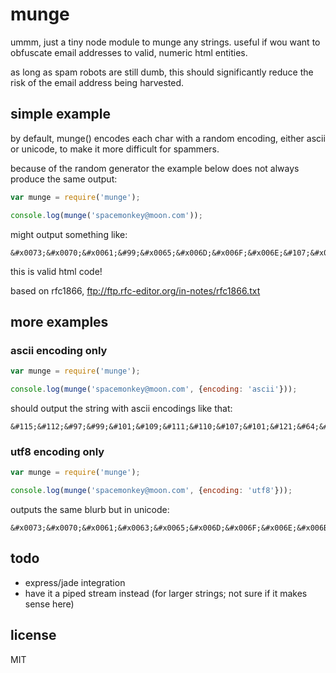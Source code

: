 # munge

ummm, just a tiny node module to munge any strings. useful if wou want to obfuscate email addresses to valid, numeric html entities.

as long as spam robots are still dumb, this should significantly reduce the risk of the email address being harvested.

## simple example

by default, munge() encodes each char with a random encoding, either ascii or unicode, to make it more difficult for spammers.

because of the random generator the example below does not always produce the same output:


``` js
var munge = require('munge');

console.log(munge('spacemonkey@moon.com'));
```

might output something like:
```
&#x0073;&#x0070;&#x0061;&#99;&#x0065;&#x006D;&#x006F;&#x006E;&#107;&#x0065;&#x0079;&#x0040;&#x006D;&#111;&#x006F;&#110;&#46;&#99;&#x006F;&#x006D;
```

this is valid html code!

based on rfc1866, ftp://ftp.rfc-editor.org/in-notes/rfc1866.txt

## more examples

### ascii encoding only

``` js
var munge = require('munge');

console.log(munge('spacemonkey@moon.com', {encoding: 'ascii'}));
```

should output the string with ascii encodings like that:
```
&#115;&#112;&#97;&#99;&#101;&#109;&#111;&#110;&#107;&#101;&#121;&#64;&#109;&#111;&#111;&#110;&#46;&#99;&#111;&#109;
```

### utf8 encoding only

``` js
var munge = require('munge');

console.log(munge('spacemonkey@moon.com', {encoding: 'utf8'}));
```

outputs the same blurb but in unicode:
```
&#x0073;&#x0070;&#x0061;&#x0063;&#x0065;&#x006D;&#x006F;&#x006E;&#x006B;&#x0065;&#x0079;&#x0040;&#x006D;&#x006F;&#x006F;&#x006E;&#x002E;&#x0063;&#x006F;&#x006D;
```

## todo

* express/jade integration
* have it a piped stream instead (for larger strings; not sure if it makes sense here)

## license

MIT